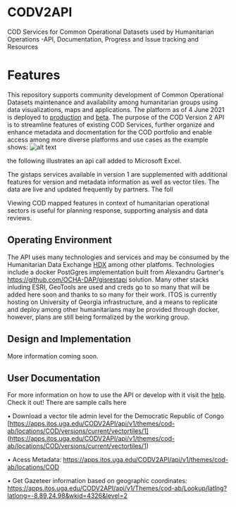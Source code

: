# CODV2API
COD Services for Common Operational Datasets used by Humanitarian Operations -API, Documentation, Progress and Issue tracking and Resources
# Features
This repository supports community development of Common Operational Datasets maintenance and availability among humanitarian groups using data visualizations, maps and applications. The platform as of 4 June 2021 is deployed to [production](https://apps.itos.uga.edu/CODV2API) and [beta](https://beta.itos.uga.edu/). The purpose of the COD Version 2 API is to streamline features of existing COD Services, further organize and enhance metadata and docmentation for the COD portfolio and enable access among more diverse platforms and use cases as the example shows:
![alt text](https://apps.itos.uga.edu/CODV2API/Content/Ex2.png "COD API and Clients") 


the following illustrates an api call added to Microsoft Excel.


The gistaps services available in version 1 are supplemented with additional features for version and metadata information as well as vector tiles.  The data are live and updated frequently by partners. The foll

Viewing COD mapped features in context of humanitarian operational sectors is useful for planning response, supporting analysis and data reviews.



## Operating Environment
The API uses many technologies and services and may be consumed by the Humanitarian Data Exchange [HDX](https://data.humdata.org) among other platfoms. Technologies include a docker PostGgres implementation built from Alexandru Gartner's https://github.com/OCHA-DAP/gisrestapi solution. Many other stacks inluding ESRI, GeoTools are used and creds go to so many that will be added here soon and thanks to so many for their work. ITOS is currently hosting on University of Georgia infrastructure, and a means to replicate and deploy among other humanitarians may be provided through docker, however, plans are still being formalized by the working group.

## Design and Implementation
More information coming soon.


## User Documentation
For more information on how to use the API or develop with it visit the [help](https://apps.itos.uga.edu/CODV2API/help). Check it out! There are sample calls here

•	Download a vector tile admin level for the Democratic Republic of Congo [https://apps.itos.uga.edu/CODV2API/api/v1/themes/cod-ab/locations/COD/versions/current/vectortiles/1] (https://apps.itos.uga.edu/CODV2API/api/v1/themes/cod-ab/locations/COD/versions/current/vectortiles/1)

•	Acess Metadata: https://apps.itos.uga.edu/CODV2API/api/v1/themes/cod-ab/locations/COD

•	Get Gazeteer information based on geographic coordinates: https://apps.itos.uga.edu/CODV2API/api/v1/Themes/cod-ab/Lookup/latlng?latlong=-8.89,24.98&wkid=4326&level=2


